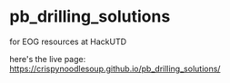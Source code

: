 # pb_drilling_solutions
for EOG resources at HackUTD

here's the live page: <a href="https://crispynoodlesoup.github.io/pb_drilling_solutions/">https://crispynoodlesoup.github.io/pb_drilling_solutions/</a>
